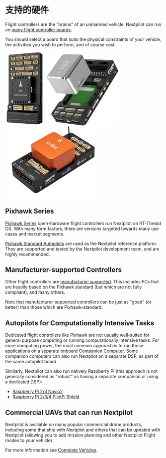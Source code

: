 # 支持的硬件

Flight controllers are the "brains" of an unmanned vehicle.
Nextpilot can run on [many flight controller boards](../flight_controller/README.md).

You should select a board that suits the physical constraints of your vehicle, the activities you wish to perform, and of course cost.

<img src="/assets/flight_controller/pixhawk6x/pixhawk6x_hero_upright.png" width="130px" title="Holybro Pixhawk6X"> <img src="/assets/flight_controller/cuav_pixhawk_v6x/pixhawk_v6x.jpg" width="230px" title="CUAV Pixhawk 6X" > <img src="/assets/flight_controller/cube/orange/cube_orange_hero.jpg" width="300px" title="CubePilot Cube Orange" />

## Pixhawk Series

[Pixhawk Series](../flight_controller/pixhawk_series.md) open-hardware flight controllers run Nextpilot on RT-Thread OS.
With many form factors, there are versions targeted towards many use cases and market segments.

[Pixhawk Standard Autopilots](../flight_controller/autopilot_pixhawk_standard.md) are used as the Nextpilot reference platform.
They are supported and tested by the Nextpilot development team, and are highly recommended.

## Manufacturer-supported Controllers

Other flight controllers are [manufacturer-supported](../flight_controller/autopilot_manufacturer_supported.md).
This includes FCs that are heavily based on the Pixhawk standard (but which are not fully compliant), and many others.

Note that manufacturer-supported controllers can be just as "good" (or better) than those which are Pixhawk-standard.

## Autopilots for Computationally Intensive Tasks

Dedicated flight controllers like Pixhawk are not usually well-suited for general purpose computing or running computationally intensive tasks.
For more computing power, the most common approach is to run those applications on a separate onboard [Companion Computer](../companion_computer/README.md).
Some companion computers can also run Nextpilot on a separate DSP, as part of the same autopilot board.

Similarly, Nextpilot can also run natively Raspberry Pi (this approach is not generally considered as "robust" as having a separate companion or using a dedicated DSP):

- [Raspberry Pi 2/3 Navio2](../flight_controller/raspberry_pi_navio2.md)
- [Raspberry Pi 2/3/4 PilotPi Shield](../flight_controller/raspberry_pi_pilotpi.md)

## Commercial UAVs that can run Nextpilot

Nextpilot is available on many popular commercial drone products, including some that ship with Nextpilot and others that can be updated with Nextpilot (allowing you to add mission planning and other Nextpilot Flight modes to your vehicle).

For more information see [Complete Vehicles](../complete_vehicles/README.md).
